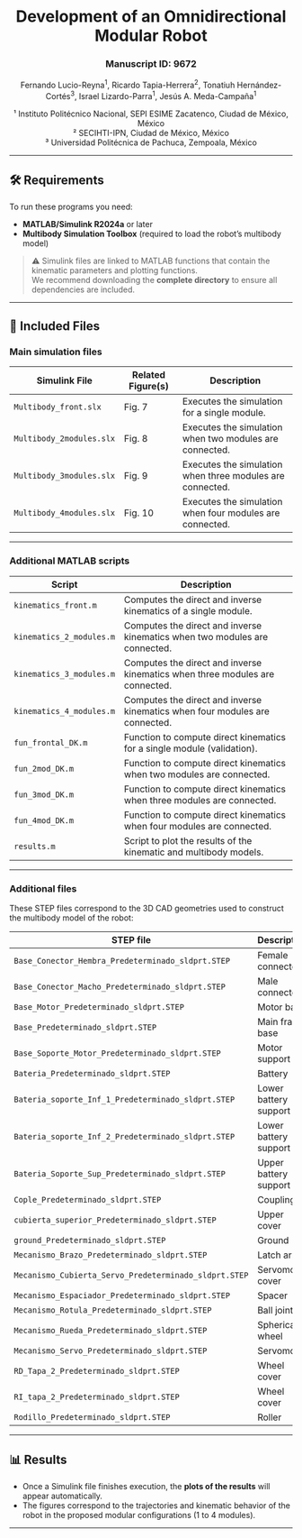 <div align="center">

# Development of an Omnidirectional Modular Robot  
### Manuscript ID: 9672    

Fernando Lucio-Reyna<sup>1</sup>, Ricardo Tapia-Herrera<sup>2</sup>, Tonatiuh Hernández-Cortés<sup>3</sup>, Israel Lizardo-Parra<sup>1</sup>, Jesús A. Meda-Campaña<sup>1</sup>  

¹ Instituto Politécnico Nacional, SEPI ESIME Zacatenco, Ciudad de México, México  
² SECIHTI-IPN, Ciudad de México, México  
³ Universidad Politécnica de Pachuca, Zempoala, México  

</div>

---

## 🛠 Requirements

To run these programs you need:

- **MATLAB/Simulink R2024a** or later  
- **Multibody Simulation Toolbox** (required to load the robot’s multibody model)

> ⚠️ Simulink files are linked to MATLAB functions that contain the kinematic parameters and plotting functions.  
> We recommend downloading the **complete directory** to ensure all dependencies are included.

---

## 📂 Included Files

### Main simulation files

| Simulink File           | Related Figure(s) | Description                                                  |
|--------------------------|------------------|--------------------------------------------------------------|
| `Multibody_front.slx`    | Fig. 7           | Executes the simulation for a single module.                 |
| `Multibody_2modules.slx` | Fig. 8           | Executes the simulation when two modules are connected.      |
| `Multibody_3modules.slx` | Fig. 9           | Executes the simulation when three modules are connected.    |
| `Multibody_4modules.slx` | Fig. 10          | Executes the simulation when four modules are connected.     |

---

### Additional MATLAB scripts

| Script                      | Description                                                                 |
|-----------------------------|-----------------------------------------------------------------------------|
| `kinematics_front.m`        | Computes the direct and inverse kinematics of a single module.              |
| `kinematics_2_modules.m`    | Computes the direct and inverse kinematics when two modules are connected.  |
| `kinematics_3_modules.m`    | Computes the direct and inverse kinematics when three modules are connected.|
| `kinematics_4_modules.m`    | Computes the direct and inverse kinematics when four modules are connected. |
| `fun_frontal_DK.m`          | Function to compute direct kinematics for a single module (validation).     |
| `fun_2mod_DK.m`             | Function to compute direct kinematics when two modules are connected.       |
| `fun_3mod_DK.m`             | Function to compute direct kinematics when three modules are connected.     |
| `fun_4mod_DK.m`             | Function to compute direct kinematics when four modules are connected.      |
| `results.m`                 | Script to plot the results of the kinematic and multibody models.           |

---

### Additional files

These STEP files correspond to the 3D CAD geometries used to construct the multibody model of the robot:

| STEP file                                  | Description                  |
|--------------------------------------------|------------------------------|
| `Base_Conector_Hembra_Predeterminado_sldprt.STEP` | Female connector             |
| `Base_Conector_Macho_Predeterminado_sldprt.STEP`  | Male connector               |
| `Base_Motor_Predeterminado_sldprt.STEP`           | Motor base                   |
| `Base_Predeterminado_sldprt.STEP`                 | Main frame base              |
| `Base_Soporte_Motor_Predeterminado_sldprt.STEP`   | Motor support                |
| `Bateria_Predeterminado_sldprt.STEP`              | Battery                      |
| `Bateria_soporte_Inf_1_Predeterminado_sldprt.STEP`| Lower battery support (1)    |
| `Bateria_soporte_Inf_2_Predeterminado_sldprt.STEP`| Lower battery support (2)    |
| `Bateria_Soporte_Sup_Predeterminado_sldprt.STEP`  | Upper battery support        |
| `Cople_Predeterminado_sldprt.STEP`                | Coupling                     |
| `cubierta_superior_Predeterminado_sldprt.STEP`    | Upper cover                  |
| `ground_Predeterminado_sldprt.STEP`               | Ground              |
| `Mecanismo_Brazo_Predeterminado_sldprt.STEP`      | Latch arm                    |
| `Mecanismo_Cubierta_Servo_Predeterminado_sldprt.STEP` | Servomotor cover           |
| `Mecanismo_Espaciador_Predeterminado_sldprt.STEP` | Spacer                       |
| `Mecanismo_Rotula_Predeterminado_sldprt.STEP`     | Ball joint                   |
| `Mecanismo_Rueda_Predeterminado_sldprt.STEP`      | Spherical wheel              |
| `Mecanismo_Servo_Predeterminado_sldprt.STEP`      | Servomotor                   |
| `RD_Tapa_2_Predeterminado_sldprt.STEP`            | Wheel cover           |
| `RI_tapa_2_Predeterminado_sldprt.STEP`            | Wheel cover            |
| `Rodillo_Predeterminado_sldprt.STEP`              | Roller                       |

---

## 📊 Results

- Once a Simulink file finishes execution, the **plots of the results** will appear automatically.  
- The figures correspond to the trajectories and kinematic behavior of the robot in the proposed modular configurations (1 to 4 modules).  

---
  
